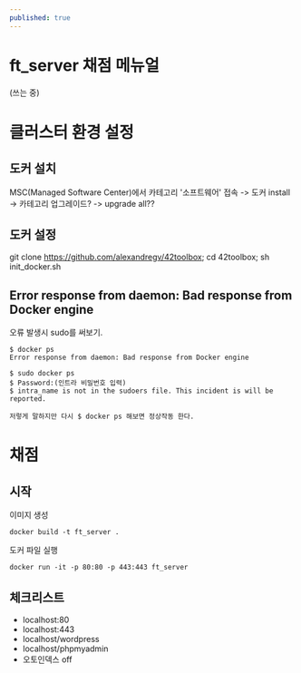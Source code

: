 ```yaml
---
published: true
---
```

# ft_server 채점 메뉴얼
(쓰는 중)
# 클러스터 환경 설정
## 도커 설치
MSC(Managed Software Center)에서 카테고리 '소프트웨어' 접속 -> 도커 install -> 카테고리 업그레이드? -> upgrade all??

## 도커 설정
git clone https://github.com/alexandregv/42toolbox; cd 42toolbox; sh init_docker.sh


## Error response from daemon: Bad response from Docker engine
오류 발생시 sudo를 써보기.
~~~
$ docker ps
Error response from daemon: Bad response from Docker engine

$ sudo docker ps
$ Password:(인트라 비밀번호 입력)
$ intra_name is not in the sudoers file. This incident is will be reported.

저렇게 말하지만 다시 $ docker ps 해보면 정상작동 한다.
~~~


# 채점

## 시작
이미지 생성
~~~
docker build -t ft_server .
~~~
도커 파일 실행
~~~
docker run -it -p 80:80 -p 443:443 ft_server
~~~

## 체크리스트
* localhost:80
* localhost:443
* localhost/wordpress
* localhost/phpmyadmin
* 오토인덱스 off
